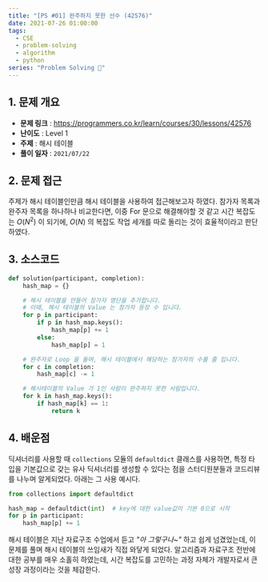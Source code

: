 ```yaml
---
title: "[PS #01] 완주하지 못한 선수 (42576)"
date: 2021-07-26 01:00:00
tags:
  - CSE
  - problem-solving
  - algorithm
  - python
series: "Problem Solving 🤔"
---
```


## 1. 문제 개요

- **문제 링크** : https://programmers.co.kr/learn/courses/30/lessons/42576
- **난이도** : Level 1
- **주제** : 해시 테이블
- **풀이 일자** : `2021/07/22`

## 2. 문제 접근

주제가 해시 테이블인만큼 해시 테이블을 사용하여 접근해보고자 하였다. 참가자 목록과 완주자 목록을 하나하나 비교한다면, 이중 For 문으로 해결해야할 것 같고 시간 복잡도는 $O(N^2)$ 이 되기에, $O(N)$ 의 복잡도 작업 세개를 따로 돌리는 것이 효율적이라고 판단하였다.

## 3. 소스코드

```python
def solution(participant, completion):
    hash_map = {}

    # 해시 테이블을 만들어 참가자 명단을 추가합니다.
    # 이때, 해시 테이블의 Value 는 참가자 등장 수 입니다.
    for p in participant:
        if p in hash_map.keys():
            hash_map[p] += 1
        else:
            hash_map[p] = 1

    # 완주자로 Loop 을 돌며, 해시 테이블에서 해당하는 참가자의 수를 줄 입니다.
    for c in completion:
        hash_map[c] -= 1

    # 해시테이블의 Value 가 1인 사람이 완주하지 못한 사람입니다.
    for k in hash_map.keys():
        if hash_map[k] == 1:
            return k
```

## 4. 배운점

딕셔너리를 사용할 때 `collections` 모듈의 `defaultdict` 클래스를 사용하면, 특정 타입을 기본값으로 갖는 유사 딕셔너리를 생성할 수 있다는 점을 스터디원분들과 코드리뷰를 나누며 알게되었다. 아래는 그 사용 예시다.

```python
from collections import defaultdict

hash_map = defaultdict(int)  # key에 대한 value값이 기본 0으로 시작
for p in participant:
    hash_map[p] += 1
```

해시 테이블은 지난 자료구조 수업에서 듣고 _"아 그렇구나~"_ 하고 쉽게 넘겼었는데, 이 문제를 풀며 해시 테이블의 쓰임새가 직접 와닿게 되었다. 알고리즘과 자료구조 전반에 대한 공부를 매우 소홀히 하였는데, 시간 복잡도를 고민하는 과정 자체가 개발자로서 큰 성장 과정이라는 것을 체감한다.
